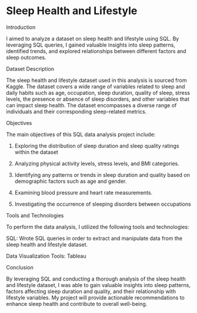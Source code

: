 # Sleep Health and Lifestyle
Introduction

I aimed to analyze a dataset on sleep health and lifestyle using SQL. By leveraging SQL queries, I gained valuable insights into sleep patterns, identified trends, and explored relationships between different factors and sleep outcomes.

Dataset Description

The sleep health and lifestyle dataset used in this analysis is sourced from Kaggle. The dataset covers a wide range of variables related to sleep and daily habits such as age, occupation, sleep duration, quality of sleep, stress levels, the presence or absence of sleep disorders, and other variables that can impact sleep health. The dataset encompasses a diverse range of individuals and their corresponding sleep-related metrics.

Objectives

The main objectives of this SQL data analysis project include:

1. Exploring the distribution of sleep duration and sleep quality ratings within the dataset

2. Analyzing physical activity levels, stress levels, and BMI categories.

3. Identifying any patterns or trends in sleep duration and quality based on demographic factors such as age and gender.

4. Examining blood pressure and heart rate measurements.

5. Investigating the occurrence of sleeping disorders between occupations


Tools and Technologies

To perform the data analysis, I utilized the following tools and technologies:

SQL: Wrote SQL queries in order to extract and manipulate data from the sleep health and lifestyle dataset.

Data Visualization Tools: Tableau

Conclusion

By leveraging SQL and conducting a thorough analysis of the sleep health and lifestyle dataset, I was able to gain valuable insights into sleep patterns, factors affecting sleep duration and quality, and their relationship with lifestyle variables. My project will provide actionable recommendations to enhance sleep health and contribute to overall well-being.
